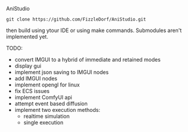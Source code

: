 AniStudio

`
git clone https://github.com/FizzleDorf/AniStudio.git
`

then build using ytour IDE or using make commands. Submodules aren't implemented yet.

TODO:
- convert IMGUI to a hybrid of immediate and retained modes
- display gui
- implement json saving to IMGUI nodes
- add IMGUI nodes
- implement opengl for linux
- fix ECS issues
- implement ComfyUI api
- attempt event based diffusion
- implement two execution methods:
   - realtime simulation
   - single execution
